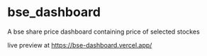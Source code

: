 # bse_dashboard
A bse share price dashboard containing price of selected stockes


live preview at https://bse-dashboard.vercel.app/
